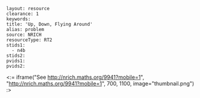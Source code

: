 ````
layout: resource
clearance: 1
keywords:
title: 'Up, Down, Flying Around'
alias: problem
source: NRICH
resourceType: RT2
stids1: 
  - n4b
stids2:
pvids1:
pvids2:

````

<:= iframe("See http://nrich.maths.org/9941?mobile=1", "http://nrich.maths.org/9941?mobile=1", 700, 1100, image="thumbnail.png") :>



